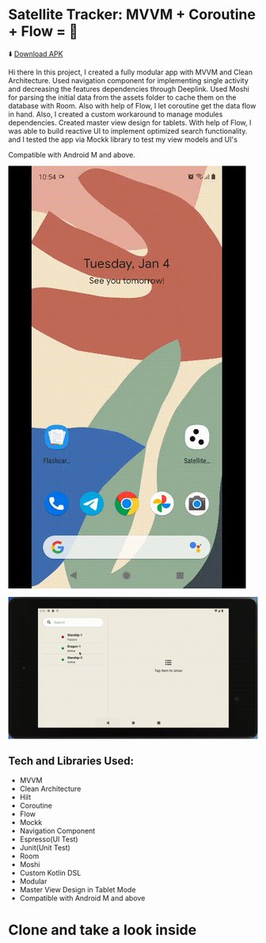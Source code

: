 # Satellite Tracker: MVVM + Coroutine + Flow = 🦾

⬇️ [Download APK](https://github.com/janbarari/SatellitesTracker/raw/develop/satellites_tracker.apk)

Hi there
In this project, I created a fully modular app with MVVM and Clean Architecture. Used navigation component for implementing single activity and decreasing the features dependencies through Deeplink. Used Moshi for parsing the initial data from the assets folder to cache them on the database with Room. Also with help of Flow, I let coroutine get the data flow in hand. Also, I created a custom workaround to manage modules dependencies. Created master view design for tablets. With help of Flow, I was able to build reactive UI to implement optimized search functionality. and I tested the app via Mockk library to test my view models and UI's

Compatible with Android M and above.

![](mobile.gif)

![](tablet.gif)

## Tech and Libraries Used:
- MVVM
- Clean Architecture
- Hilt
- Coroutine
- Flow
- Mockk
- Navigation Component  
- Espresso(UI Test)
- Junit(Unit Test)
- Room
- Moshi
- Custom Kotlin DSL
- Modular
- Master View Design in Tablet Mode
- Compatible with Android M and above

# Clone and take a look inside
